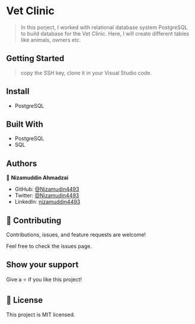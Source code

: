 # Vet Clinic
> In this porject, I worked with relational database system PostgreSQL to build database for the Vet Clinic. Here, I will create different tables like animals, owners etc.

## Getting Started
> copy the SSH key, clone it in your Visual Studio code.

## Install
- PostgreSQL

## Built With
- PostgreSQL
- SQL

## Authors

👤 **Nizamuddin Ahmadzai**

- GitHub: [@Nizamudin4493](https://github.com/Nizamuddin4493)
- Twitter: [@Nizamudin4493](https://twitter.com/Nizamuddin4493)
- LinkedIn: [nizamuddin4493](https://linkedin.com/in/nzm4493)

## 🤝 Contributing
Contributions, issues, and feature requests are welcome!

Feel free to check the issues page.

## Show your support
Give a ⭐️ if you like this project!

## 📝 License
This project is MIT licensed.